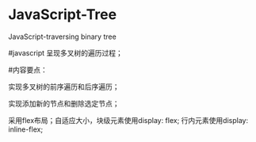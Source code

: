 # JavaScript-Tree
JavaScript-traversing binary tree

#javascript 呈现多叉树的遍历过程；

#内容要点：

实现多叉树的前序遍历和后序遍历；

实现添加新的节点和删除选定节点；

采用flex布局；自适应大小，块级元素使用display: flex; 行内元素使用display: inline-flex;